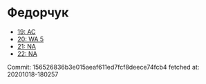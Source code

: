 # Федорчук
- [19: AC](19.md)
- [20: WA 5](20.md)
- [21: NA](21.md)
- [22: NA](22.md)

Commit: 156526836b3e015aeaf611ed7fcf8deece74fcb4
 fetched at: 20201018-180257
